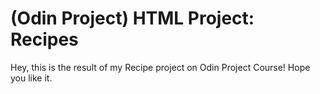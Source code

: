 # (Odin Project) HTML Project: Recipes
Hey, this is the result of my Recipe project on Odin Project Course!
Hope you like it.
